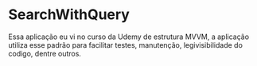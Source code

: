 # SearchWithQuery
Essa aplicação eu vi no curso da Udemy de estrutura MVVM, a aplicação utiliza esse padrão para facilitar testes, manutenção, legivisibilidade do codigo, dentre outros.
